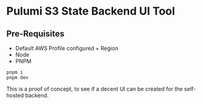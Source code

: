 # Pulumi S3 State Backend UI Tool

## Pre-Requisites
- Default AWS Profile configured + Region
- Node
- PNPM

```
pnpm i
pnpm dev
```

This is a proof of concept, to see if a decent UI can be created for the 
self-hosted backend.
